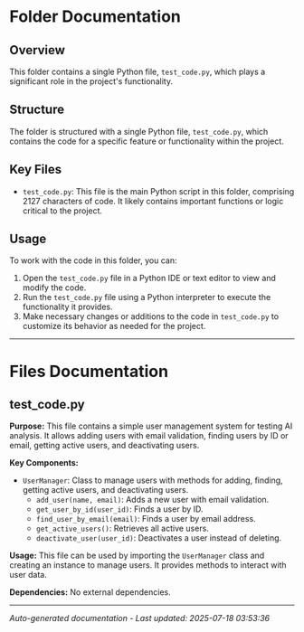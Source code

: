 # Folder Documentation

## Overview
This folder contains a single Python file, `test_code.py`, which plays a significant role in the project's functionality.

## Structure
The folder is structured with a single Python file, `test_code.py`, which contains the code for a specific feature or functionality within the project.

## Key Files
- `test_code.py`: This file is the main Python script in this folder, comprising 2127 characters of code. It likely contains important functions or logic critical to the project.

## Usage
To work with the code in this folder, you can:
1. Open the `test_code.py` file in a Python IDE or text editor to view and modify the code.
2. Run the `test_code.py` file using a Python interpreter to execute the functionality it provides.
3. Make necessary changes or additions to the code in `test_code.py` to customize its behavior as needed for the project.

---

# Files Documentation

## test_code.py

**Purpose:** This file contains a simple user management system for testing AI analysis. It allows adding users with email validation, finding users by ID or email, getting active users, and deactivating users.

**Key Components:**
- `UserManager`: Class to manage users with methods for adding, finding, getting active users, and deactivating users.
  - `add_user(name, email)`: Adds a new user with email validation.
  - `get_user_by_id(user_id)`: Finds a user by ID.
  - `find_user_by_email(email)`: Finds a user by email address.
  - `get_active_users()`: Retrieves all active users.
  - `deactivate_user(user_id)`: Deactivates a user instead of deleting.

**Usage:** This file can be used by importing the `UserManager` class and creating an instance to manage users. It provides methods to interact with user data.

**Dependencies:** No external dependencies.

---
*Auto-generated documentation - Last updated: 2025-07-18 03:53:36*

